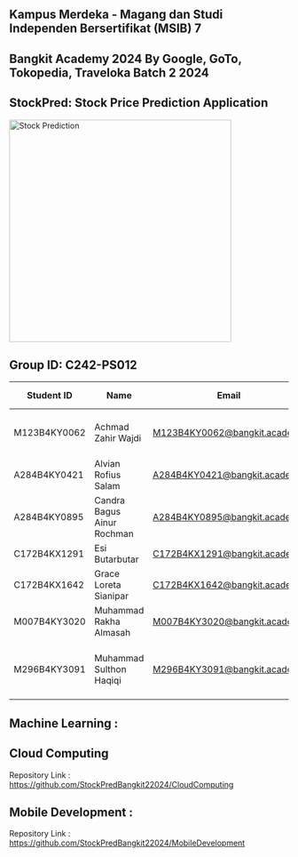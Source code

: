 ## Kampus Merdeka - Magang dan Studi Independen Bersertifikat (MSIB) 7

## Bangkit Academy 2024 By Google, GoTo, Tokopedia, Traveloka Batch 2 2024

## StockPred: Stock Price Prediction Application
<img src="[Stock (1).png](https://github.com/StockPredBangkit22024/-MachineLearning/blob/master/Stock%20(1).png)" alt="Stock Prediction" width="400">


## Group ID: C242-PS012

| **Student ID**    | **Name**                     | **Email**                       | **Learning Path**       | **University**                                   |
|--------------------|------------------------------|----------------------------------|--------------------------|-------------------------------------------------|
| M123B4KY0062       | Achmad Zahir Wajdi          | M123B4KY0062@bangkit.academy    | Machine Learning         | Politeknik Elektronika Negeri Surabaya          |
| A284B4KY0421       | Alvian Rofius Salam         | A284B4KY0421@bangkit.academy    | Mobile Development       | Universitas Negeri Surabaya                     |
| A284B4KY0895       | Candra Bagus Ainur Rochman  | A284B4KY0895@bangkit.academy    | Mobile Development       | Universitas Negeri Surabaya                     |
| C172B4KX1291       | Esi Butarbutar              | C172B4KX1291@bangkit.academy    | Cloud Computing          | Universitas Mikroskil                           |
| C172B4KX1642       | Grace Loreta Sianipar       | C172B4KX1642@bangkit.academy    | Cloud Computing          | Universitas Mikroskil                           |
| M007B4KY3020       | Muhammad Rakha Almasah      | M007B4KY3020@bangkit.academy    | Machine Learning         | Universitas Dian Nuswantoro                     |
| M296B4KY3091       | Muhammad Sulthon Haqiqi     | M296B4KY3091@bangkit.academy    | Machine Learning         | Universitas Pembangunan Nasional Veteran Jawa Timur |

## Machine Learning :

## Cloud Computing
Repository Link : https://github.com/StockPredBangkit22024/CloudComputing

## Mobile Development :
Repository Link : https://github.com/StockPredBangkit22024/MobileDevelopment
